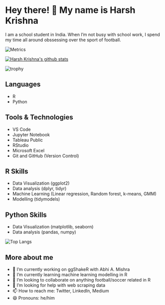# Hey there! 👋 My name is Harsh Krishna

I am a school student in India. When I’m not busy with school work, I spend my time all around obssessing over the sport of football.

![Metrics](https://github.com/harshkrishna17/harshkrishna17/raw/master/github-metrics.svg)

[![Harsh Krishna's github stats](https://github-readme-stats.vercel.app/api?username=harshkrishna17&show_icons=true&hide_border=true&show_icons=true&theme=monokai&layout=compact)](https://github.com/harshkrishna17/) 

![trophy](https://github-profile-trophy.vercel.app/?username=harshkrishna17&theme=onedark)

## Languages

- R
- Python

## Tools & Technologies

- VS Code
- Jupyter Notebook
- Tableau Public
- RStudio
- Microsoft Excel
- Git and GitHub (Version Control)

## R Skills

- Data Visualization (ggplot2)
- Data analysis (dplyr, tidyr)
- Machine Learning (Linear regression, Random forest, k-means, GMM)
- Modelling (tidymodels)

## Python Skills

- Data Visualization (matplotlib, seaborn)
- Data analysis (pandas, numpy)

![Top Langs](https://github-readme-stats.vercel.app/api/top-langs/?username=harshkrishna17&layout=compact&icon_color=805AD5&text_color=718096&bg_color=ffffff00&hide_border=true&langs_count=8&hide=Hack,Makefile)

## More about me

- 🔭 I’m currently working on ggShakeR with Abhi A. Mishra
- 🌱 I’m currently learning machine learning modelling in R
- 👯 I’m looking to collaborate on anything football/soccer related in R
- 🤔 I’m looking for help with web scraping data
- 📫 How to reach me: Twitter, LinkedIn, Medium
- 😄 Pronouns: he/him
